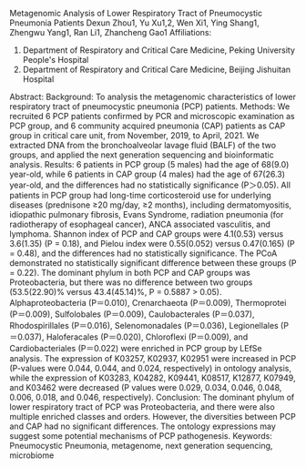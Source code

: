 Metagenomic Analysis of Lower Respiratory Tract of Pneumocystic Pneumonia Patients
Dexun Zhou1, Yu Xu1,2, Wen Xi1, Ying Shang1, Zhengwu Yang1, Ran Li1, Zhancheng Gao1
Affiliations: 
1. Department of Respiratory and Critical Care Medicine, Peking University People's Hospital
2. Department of Respiratory and Critical Care Medicine, Beijing Jishuitan Hospital

Abstract: 
Background: To analysis the metagenomic characteristics of lower respiratory tract of pneumocystic pneumonia (PCP) patients.
Methods: We recruited 6 PCP patients confirmed by PCR and microscopic examination as PCP group, and 6 community acquired pneumonia (CAP) patients as CAP group in critical care unit, from November, 2019, to April, 2021. We extracted DNA from the bronchoalveolar lavage fluid (BALF) of the two groups, and applied the next generation sequencing and bioinformatic analysis.
Results: 6 patients in PCP group (5 males) had the age of 68(9.0) year-old, while 6 patients in CAP group (4 males) had the age of 67(26.3) year-old, and the differences had no statistically significance (P＞0.05). All patients in PCP group had long-time corticosteroid use for underlying diseases (prednisone ≥20 mg/day, ≥2 months), including dermatomyositis, idiopathic pulmonary fibrosis, Evans Syndrome, radiation pneumonia (for radiotherapy of esophageal cancer), ANCA associated vasculitis, and lymphoma. Shannon index of PCP and CAP groups were 4.1(0.53) versus 3.6(1.35) (P = 0.18), and Pielou index were 0.55(0.052) versus 0.47(0.165) (P = 0.48), and the differences had no statistically significance. The PCoA demonstrated no statistically significant difference between these groups (P = 0.22). The dominant phylum in both PCP and CAP groups was Proteobacteria, but there was no difference between two groups (53.5(22.90)% versus 43.4(45.14)%, P = 0.5887 > 0.05). Alphaproteobacteria (P＝0.010), Crenarchaeota (P＝0.009), Thermoprotei (P＝0.009), Sulfolobales (P＝0.009), Caulobacterales (P＝0.037), Rhodospirillales (P＝0.016), Selenomonadales (P＝0.036), Legionellales (P＝0.037), Haloferacales (P＝0.020), Chloroflexi (P＝0.009), and Cardiobacteriales (P＝0.022) were enriched in PCP group by LEfSe analysis. The expression of K03257, K02937, K02951 were increased in PCP (P-values were 0.044, 0.044, and 0.024, respectively) in ontology analysis, while the expression of K03283, K04282, K09441, K08517, K12877, K07949, and K03462 were decreased (P values were 0.029, 0.034, 0.046, 0.048, 0.006, 0.018, and 0.046, respectively).
Conclusion: The dominant phylum of lower respiratory tract of PCP was Proteobacteria, and there were also multiple enriched classes and orders. However, the diversities between PCP and CAP had no significant differences. The ontology expressions may suggest some potential mechanisms of PCP pathogenesis.
Keywords: Pneumocystic Pneumonia, metagenome, next generation sequencing, microbiome
